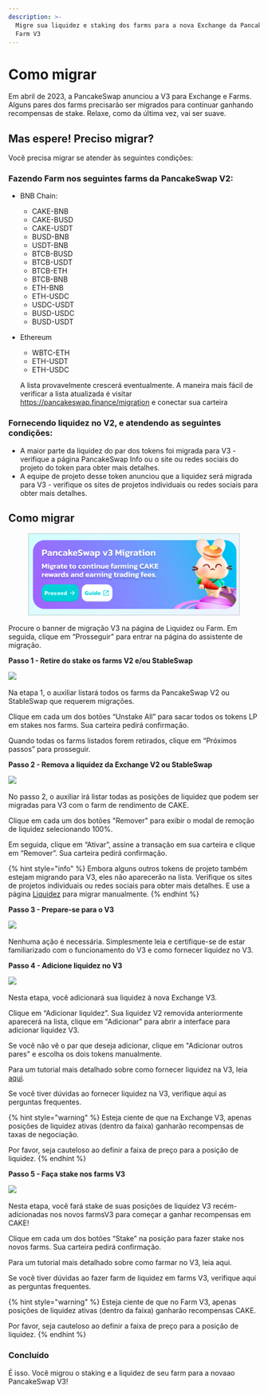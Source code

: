 ```yaml
---
description: >-
  Migre sua liquidez e staking dos farms para a nova Exchange da PancakeSwap e
  Farm V3
---
```


# Como migrar

Em abril de 2023, a PancakeSwap anunciou a V3 para Exchange e Farms. Alguns pares dos farms precisarão ser migrados para continuar ganhando recompensas de stake. Relaxe, como da última vez, vai ser suave.

## Mas espere! Preciso migrar? <a href="#4b9e0260-9dee-493b-b0ad-6bdba084cea6" id="4b9e0260-9dee-493b-b0ad-6bdba084cea6"></a>

Você precisa migrar se atender às seguintes condições:

### **Fazendo Farm nos seguintes farms da PancakeSwap V2:**

* BNB Chain:
  * CAKE-BNB
  * CAKE-BUSD
  * CAKE-USDT
  * BUSD-BNB
  * USDT-BNB
  * BTCB-BUSD
  * BTCB-USDT
  * BTCB-ETH
  * BTCB-BNB
  * ETH-BNB
  * ETH-USDC
  * USDC-USDT
  * BUSD-USDC
  * BUSD-USDT
*   Ethereum

    * WBTC-ETH
    * ETH-USDT
    * ETH-USDC

    A lista provavelmente crescerá eventualmente. A maneira mais fácil de verificar a lista atualizada é visitar https://pancakeswap.finance/migration e conectar sua carteira

### **Fornecendo liquidez no V2, e atendendo as seguintes condições:**

* A maior parte da liquidez do par dos tokens foi migrada para V3 - verifique a página PancakeSwap Info ou o site ou redes sociais do projeto do token para obter mais detalhes.
* A equipe de projeto desse token anunciou que a liquidez será migrada para V3 - verifique os sites de projetos individuais ou redes sociais para obter mais detalhes.

## Como migrar

<figure><img src="../../.gitbook/assets/image.png" alt=""><figcaption></figcaption></figure>

Procure o banner de migração V3 na página de Liquidez ou Farm. Em seguida, clique em “Prosseguir” para entrar na página do assistente de migração.

**Passo 1 - Retire do stake os farms V2 e/ou StableSwap**

![](https://1397868517-files.gitbook.io/\~/files/v0/b/gitbook-x-prod.appspot.com/o/spaces%2F-MHREX7DHcljbY5IkjgJ-1972196547%2Fuploads%2FnStLXuOX93ekZYMtXGJR%2Fimage.png?alt=media\&token=7ba8dc25-4f18-4628-ba03-b2830137a2c2)

Na etapa 1, o auxiliar listará todos os farms da PancakeSwap V2 ou StableSwap que requerem migrações.&#x20;

Clique em cada um dos botões “Unstake All” para sacar todos os tokens LP em stakes nos farms. Sua carteira pedirá confirmação.&#x20;

Quando todas os farms listados forem retirados, clique em “Próximos passos” para prosseguir.

**Passo 2 - Remova a liquidez da Exchange V2 ou StableSwap**

![](https://1397868517-files.gitbook.io/\~/files/v0/b/gitbook-x-prod.appspot.com/o/spaces%2F-MHREX7DHcljbY5IkjgJ-1972196547%2Fuploads%2FMU9nGLqwLh5YBpb8GGXn%2Fimage.png?alt=media\&token=ca6b9cfc-104c-496e-bd3d-f2ce8344c315)

No passo 2, o auxiliar irá listar todas as posições de liquidez que podem ser migradas para V3 com o farm de rendimento de CAKE.&#x20;

Clique em cada um dos botões "Remover" para exibir o modal de remoção de liquidez selecionando 100%.&#x20;

Em seguida, clique em “Ativar”, assine a transação em sua carteira e clique em “Remover”. Sua carteira pedirá confirmação.

{% hint style="info" %}
Embora alguns outros tokens de projeto também estejam migrando para V3, eles não aparecerão na lista. Verifique os sites de projetos individuais ou redes sociais para obter mais detalhes. E use a página [Liquidez](https://pancakeswap.finance/liquidity) para migrar manualmente.
{% endhint %}

**Passo 3 - Prepare-se para o V3**

![](https://1397868517-files.gitbook.io/\~/files/v0/b/gitbook-x-prod.appspot.com/o/spaces%2F-MHREX7DHcljbY5IkjgJ-1972196547%2Fuploads%2FJ8g4PYIN9Q1KxUuB9GsH%2Fimage.png?alt=media\&token=633530e0-aadc-4e71-9d15-661b16296a57)

Nenhuma ação é necessária. Simplesmente leia e certifique-se de estar familiarizado com o funcionamento do V3 e como fornecer liquidez no V3.

**Passo 4 - Adicione liquidez no V3**

![](https://1397868517-files.gitbook.io/\~/files/v0/b/gitbook-x-prod.appspot.com/o/spaces%2F-MHREX7DHcljbY5IkjgJ-1972196547%2Fuploads%2FQiunEZMugKE1VWpEHEFZ%2Fimage.png?alt=media\&token=137300f8-ce03-4d62-8285-427c43b0f3aa)

Nesta etapa, você adicionará sua liquidez à nova Exchange V3.&#x20;

Clique em “Adicionar liquidez”. Sua liquidez V2 removida anteriormente aparecerá na lista, clique em "Adicionar" para abrir a interface para adicionar liquidez V3.&#x20;

Se você não vê o par que deseja adicionar, clique em "Adicionar outros pares" e escolha os dois tokens manualmente.&#x20;

Para um tutorial mais detalhado sobre como fornecer liquidez na V3, leia [aqui](https://docs.pancakeswap.finance/v/portuguese-brazilian/produtos/pancakeswap-exchange/liquidity-guide).&#x20;

Se você tiver dúvidas ao fornecer liquidez na V3, verifique aqui as perguntas frequentes.

{% hint style="warning" %}
Esteja ciente de que na Exchange V3, apenas posições de liquidez ativas (dentro da faixa) ganharão recompensas de taxas de negociação.&#x20;

Por favor, seja cauteloso ao definir a faixa de preço para a posição de liquidez.
{% endhint %}

**Passo 5 - Faça stake nos farms V3**&#x20;

![](https://1397868517-files.gitbook.io/\~/files/v0/b/gitbook-x-prod.appspot.com/o/spaces%2F-MHREX7DHcljbY5IkjgJ-1972196547%2Fuploads%2F2nZNL9Jv6ajexLuQaidz%2Fimage.png?alt=media\&token=2261286b-7367-4de2-bcbe-43c4ef11cd38)

Nesta etapa, você fará stake de suas posições de liquidez V3 recém-adicionadas nos novos farmsV3 para começar a ganhar recompensas em CAKE!&#x20;

Clique em cada um dos botões “Stake” na posição para fazer stake nos novos farms. Sua carteira pedirá confirmação.&#x20;

Para um tutorial mais detalhado sobre como farmar no V3, leia aqui.&#x20;

Se você tiver dúvidas ao fazer farm de liquidez em farms V3, verifique aqui as perguntas frequentes.

{% hint style="warning" %}
Esteja ciente de que no Farm V3, apenas posições de liquidez ativas (dentro da faixa) ganharão recompensas CAKE.&#x20;

Por favor, seja cauteloso ao definir a faixa de preço para a posição de liquidez.
{% endhint %}

### Concluído

É isso. Você migrou o staking e a liquidez de seu farm para a novaao  PancakeSwap V3!

